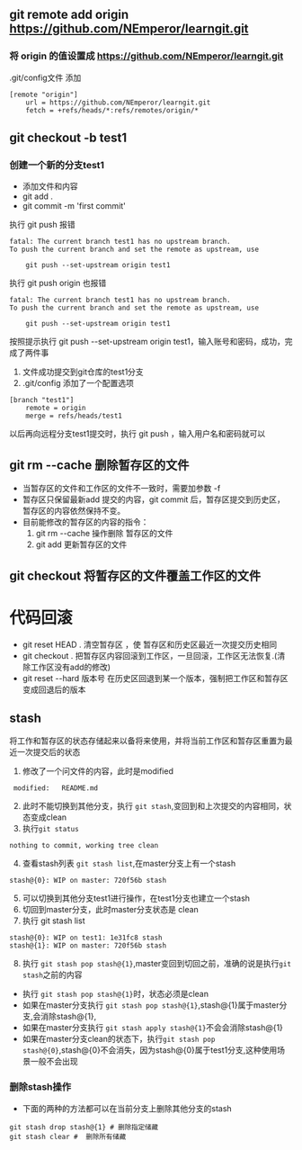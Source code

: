## git remote add origin https://github.com/NEmperor/learngit.git
### 将 origin 的值设置成 https://github.com/NEmperor/learngit.git

.git/config文件 添加
```
[remote "origin"]
	url = https://github.com/NEmperor/learngit.git
	fetch = +refs/heads/*:refs/remotes/origin/*
```
## git checkout -b test1
### 创建一个新的分支test1
* 添加文件和内容
* git add .
* git commit -m 'first commit'

执行 git push 报错
```
fatal: The current branch test1 has no upstream branch.
To push the current branch and set the remote as upstream, use

    git push --set-upstream origin test1
```
执行 git push origin 也报错
```
fatal: The current branch test1 has no upstream branch.
To push the current branch and set the remote as upstream, use

    git push --set-upstream origin test1
```
按照提示执行 git push --set-upstream origin test1，输入账号和密码，成功，完成了两件事
1. 文件成功提交到git仓库的test1分支
2. .git/config 添加了一个配置选项
```
[branch "test1"]
	remote = origin
	merge = refs/heads/test1
```
以后再向远程分支test1提交时，执行 git push ，输入用户名和密码就可以

## git rm --cache <file>  删除暂存区的文件
* 当暂存区的文件和工作区的文件不一致时，需要加参数 -f
* 暂存区只保留最新add 提交的内容，git commit 后，暂存区提交到历史区，暂存区的内容依然保持不变。
* 目前能修改的暂存区的内容的指令：
    1. git rm --cache <file> 操作删除 暂存区的文件
    2. git add <file> 更新暂存区的文件
## git checkout <file> 将暂存区的文件覆盖工作区的文件

# 代码回滚
* git reset HEAD .  清空暂存区 ，使 暂存区和历史区最近一次提交历史相同
* git checkout . 把暂存区内容回滚到工作区，一旦回滚，工作区无法恢复.(清除工作区没有add的修改)
* git reset --hard 版本号 在历史区回退到某一个版本，强制把工作区和暂存区变成回退后的版本

## stash

将工作和暂存区的状态存储起来以备将来使用，并将当前工作区和暂存区重置为最近一次提交后的状态
1. 修改了一个问文件的内容，此时是modified
```
 modified:   README.md
```
2. 此时不能切换到其他分支，执行 `git stash`,变回到和上次提交的内容相同，状态变成clean
3. 执行`git status`
```
nothing to commit, working tree clean
```
4. 查看stash列表 `git stash list`,在master分支上有一个stash
```
stash@{0}: WIP on master: 720f56b stash
```
5. 可以切换到其他分支test1进行操作，在test1分支也建立一个stash
6. 切回到master分支，此时master分支状态是 clean
7. 执行 git stash list
```
stash@{0}: WIP on test1: 1e31fc8 stash
stash@{1}: WIP on master: 720f56b stash
```
8. 执行 `git stash pop stash@{1}`,master变回到切回之前，准确的说是执行`git stash`之前的内容
* 执行 `git stash pop stash@{1}`时，状态必须是clean
* 如果在master分支执行 `git stash pop stash@{1}`,stash@{1}属于master分支,会消除stash@{1},
* 如果在master分支执行 `git stash apply stash@{1}`不会会消除stash@{1}
* 如果在master分支clean的状态下，执行`git stash pop stash@{0}`,stash@{0}不会消失，因为stash@{0}属于test1分支,这种使用场景一般不会出现

### 删除stash操作
* 下面的两种的方法都可以在当前分支上删除其他分支的stash
```
git stash drop stash@{1} # 删除指定储藏
git stash clear #  删除所有储藏
```
